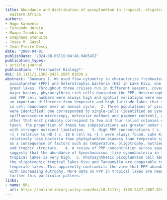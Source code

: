 ```yaml
---
title: Abundance and distribution of picoplankton in tropical, oligotrophic Lake Kivu,
  eastern Africa
authors:
- Hugo Sarmento
- Fernando Unrein
- Mwapu Isumbisho
- Stephane Stenuite
- Josep M. Gasol
- Jean‐Pierre Descy
date: '2008-04-01'
publishDate: '2024-08-05T15:04:48.040545Z'
publication_types:
- article-journal
publication: '*Freshwater Biology*'
doi: 10.1111/j.1365-2427.2007.01939.x
abstract: 'Summary 1. We used flow cytometry to characterize freshwater photosynthetic
  picoplankton (PPP) and heterotrophic bacteria (HB) in Lake Kivu, one of the East‐African
  great lakes. Throughout three cruises run in different seasons, covering the four
  major basins, phycoerythrin‐rich cells dominated the PPP. Heterotrophic bacteria
  and PPP cell numbers were always high and spatial variations were modest. This represents
  an important difference from temperate and high latitude lakes that show high fluctuations
  in cell abundance over an annual cycle.  2. Three populations of picocyanobacteria
  were identified: one corresponded to single‐cells (identified as Synechococcus by
  epifluorescence microscopy, molecular methods and pigment content), and the two
  other that most probably correspond to two and four celled colonies of the same
  taxon. The proportion of these two subpopulations was greater under stratified conditions,
  with stronger nutrient limitation.   3. High PPP concentrations ( c. 10 5 cell mL
  −1 ) relative to HB ( c. 10 6 cell mL −1 ) were always found. Lake Kivu supports
  relatively less bacteria than phytoplankton biomass than temperate systems, probably
  as a consequence of factors such as temperature, oligotrophy, nutrient limitation
  and trophic structure.   4. A review of PPP concentration across aquatic systems
  suggests that the abundance of Synechococcus ‐like cyanobacteria in large, oligotrophic,
  tropical lakes is very high.  5. Photosynthetic picoplankton cell abundances in
  the oligotrophic tropical lakes Kivu and Tanganyika are comparable to those of eutrophic
  temperate lakes. This apparently contradicts the view that PPP abundance increases
  with increasing eutrophy. More data on PPP in tropical lakes are needed to explore
  further this particular pattern.'
links:
- name: URL
  url: https://onlinelibrary.wiley.com/doi/10.1111/j.1365-2427.2007.01939.x
---
```

